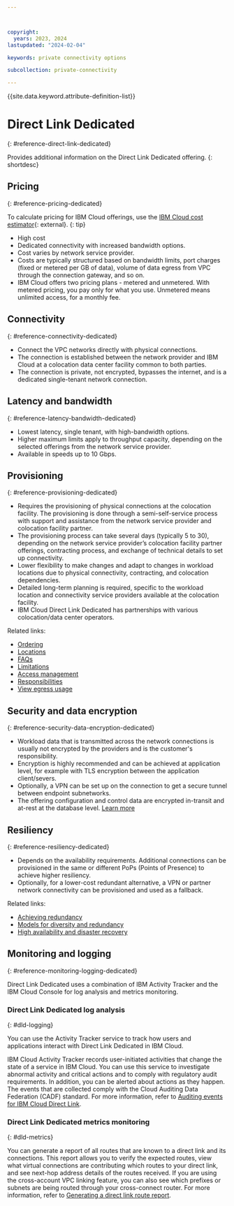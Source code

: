 ```yaml
---



copyright:
  years: 2023, 2024
lastupdated: "2024-02-04"

keywords: private connectivity options

subcollection: private-connectivity

---
```


{{site.data.keyword.attribute-definition-list}}

# Direct Link Dedicated
{: #reference-direct-link-dedicated}

Provides additional information on the Direct Link Dedicated offering.
{: shortdesc}

## Pricing
{: #reference-pricing-dedicated}

To calculate pricing for IBM Cloud offerings, use the [IBM Cloud cost estimator](https://www.ibm.com/cloud/cloud-calculator){: external}.
{: tip}

* High cost
* Dedicated connectivity with increased bandwidth options.
* Cost varies by network service provider.
* Costs are typically structured based on bandwidth limits, port charges (fixed or metered per GB of data), volume of data egress from VPC through the connection gateway, and so on.
* IBM Cloud offers two pricing plans - metered and unmetered. With metered pricing, you pay only for what you use. Unmetered means unlimited access, for a monthly fee.

## Connectivity
{: #reference-connectivity-dedicated}

* Connect the VPC networks directly with physical connections.
* The connection is established between the network provider and IBM Cloud at a colocation data center facility common to both parties.
* The connection is private, not encrypted, bypasses the internet, and is a dedicated single-tenant network connection.

## Latency and bandwidth
{: #reference-latency-bandwidth-dedicated}

* Lowest latency, single tenant, with high-bandwidth options.
* Higher maximum limits apply to throughput capacity, depending on the selected offerings from the network service provider.
* Available in speeds up to 10 Gbps.

## Provisioning
{: #reference-provisioning-dedicated}

* Requires the provisioning of physical connections at the colocation facility. The provisioning is done through a semi-self-service process with support and assistance from the network service provider and colocation facility partner.
* The provisioning process can take several days (typically 5 to 30), depending on the network service provider’s colocation facility partner offerings, contracting process, and exchange of technical details to set up connectivity.
* Lower flexibility to make changes and adapt to changes in workload locations due to physical connectivity, contracting, and colocation dependencies.
* Detailed long-term planning is required, specific to the workload location and connectivity service providers available at the colocation facility.
* IBM Cloud Direct Link Dedicated has partnerships with various colocation/data center operators.

Related links:
* [Ordering](/docs/dl?topic=dl-how-to-order-ibm-cloud-dl-dedicated)
* [Locations](/docs/dl?topic=dl-locations#dedicated-locations)
* [FAQs](/docs/dl?topic=dl-faqs&interface=ui)
* [Limitations](/docs/dl?topic=dl-known-limitations&interface=ui)
* [Access management](/docs/dl?topic=dl-iam&interface=ui)
* [Responsibilities](/docs/dl?topic=dl-dl-responsibilities)
* [View egress usage](/docs/dl?topic=dl-faqs#view-egress-usage)

## Security and data encryption
{: #reference-security-data-encryption-dedicated}

* Workload data that is transmitted across the network connections is usually not encrypted by the providers and is the customer's responsibility.
* Encryption is highly recommended and can be achieved at application level, for example with TLS encryption between the application client/severs.
* Optionally, a VPN can be set up on the connection to get a secure tunnel between endpoint subnetworks.
* The offering configuration and control data are encrypted in-transit and at-rest at the database level.  [Learn more](/docs/dl?topic=dl-mng-data#data-storage)

## Resiliency
{: #reference-resiliency-dedicated}

* Depends on the availability requirements. Additional connections can be provisioned in the same or different PoPs (Points of Presence) to achieve higher resiliency.
* Optionally, for a lower-cost redundant alternative, a VPN or partner network connectivity can be provisioned and used as a fallback.

Related links:
* [Achieving redundancy](/docs/dl?topic=dl-faqs#how-can-i-achieve-redundancy-with-ibm-cloud-dl)
* [Models for diversity and redundancy](/docs/dl?topic=dl-models-for-diversity-and-redundancy-in-direct-link)
* [High availability and disaster recovery](/docs/dl?topic=dl-ha-dr)

## Monitoring and logging
{: #reference-monitoring-logging-dedicated}

Direct Link Dedicated uses a combination of IBM Activity Tracker and the IBM Cloud Console for log analysis and metrics monitoring.

### Direct Link Dedicated log analysis
{: #dld-logging}

You can use the Activity Tracker service to track how users and applications interact with Direct Link Dedicated in IBM Cloud.

IBM Cloud Activity Tracker records user-initiated activities that change the state of a service in IBM Cloud. You can use this service to investigate abnormal activity and critical actions and to comply with regulatory audit requirements. In addition, you can be alerted about actions as they happen. The events that are collected comply with the Cloud Auditing Data Federation (CADF) standard. For more information, refer to [Auditing events for IBM Cloud Direct Link](/docs/dl?topic=dl-at_events&interface=ui).

### Direct Link Dedicated metrics monitoring
{: #dld-metrics}

You can generate a report of all routes that are known to a direct link and its connections. This report allows you to verify the expected routes, view what virtual connections are contributing which routes to your direct link, and see next-hop address details of the routes received. If you are using the cross-account VPC linking feature, you can also see which prefixes or subnets are being routed through your cross-connect router. For more information, refer to [Generating a direct link route report](/docs/dl?topic=dl-generate-route-reports&interface=ui).
